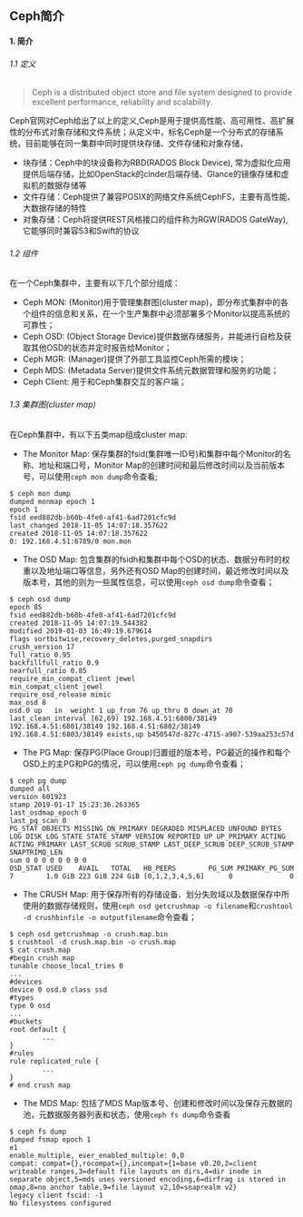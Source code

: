 ## Ceph简介
#### 1. 简介
###### 1.1 定义
> Ceph is a distributed object store and file system designed to provide excellent performance, reliability and scalability.

Ceph官网对Ceph给出了以上的定义,Ceph是用于提供高性能、高可用性、高扩展性的分布式对象存储和文件系统；从定义中，标名Ceph是一个分布式的存储系统，目前能够在同一集群中同时提供块存储、文件存储和对象存储，

- 块存储：Ceph中的块设备称为RBD(RADOS Block Device), 常为虚拟化应用提供后端存储，比如OpenStack的cinder后端存储、Glance的镜像存储和虚拟机的数据存储等
- 文件存储：Ceph提供了兼容POSIX的网络文件系统CephFS，主要有高性能、大数据存储的特性
- 对象存储：Ceph将提供REST风格接口的组件称为RGW(RADOS GateWay),它能够同时兼容S3和Swift的协议


###### 1.2 组件
在一个Ceph集群中，主要有以下几个部分组成：

- Ceph MON: (Monitor)用于管理集群图(cluster map)，即分布式集群中的各个组件的信息和关系，在一个生产集群中必须部署多个Monitor以提高系统的可靠性；
- Ceph OSD: (Object Storage Device)提供数据存储服务，并能进行自检及获取其他OSD的状态并定时报告给Monitor；
- Ceph MGR: (Manager)提供了外部工具监控Ceph所需的模块；
- Ceph MDS: (Metadata Server)提供文件系统元数据管理和服务的功能；
- Ceph Client: 用于和Ceph集群交互的客户端；

###### 1.3 集群图(*cluster map*)
在Ceph集群中，有以下五类map组成cluster map:

- The Monitor Map: 保存集群的fsid(集群唯一ID号)和集群中每个Monitor的名称、地址和端口号，Monitor Map的创建时间和最后修改时间以及当前版本号，可以使用`ceph mon dump`命令查看;
```
$ ceph mon dump
dumped monmap epoch 1
epoch 1
fsid eed882db-b60b-4fe0-af41-6ad7201cfc9d
last_changed 2018-11-05 14:07:18.357622
created 2018-11-05 14:07:18.357622
0: 192.168.4.51:6789/0 mon.mon
```

- The OSD Map: 包含集群的fsidh和集群中每个OSD的状态、数据分布时的权重以及地址端口等信息，另外还有OSD Map的创建时间，最近修改时间以及版本号，其他的则为一些属性信息，可以使用`ceph osd dump`命令查看；
```
$ ceph osd dump
epoch 85
fsid eed882db-b60b-4fe0-af41-6ad7201cfc9d
created 2018-11-05 14:07:19.544382
modified 2019-01-03 16:49:19.679614
flags sortbitwise,recovery_deletes,purged_snapdirs
crush_version 17
full_ratio 0.95
backfillfull_ratio 0.9
nearfull_ratio 0.85
require_min_compat_client jewel
min_compat_client jewel
require_osd_release mimic
max_osd 8
osd.0 up   in  weight 1 up_from 76 up_thru 0 down_at 70 last_clean_interval [62,69) 192.168.4.51:6800/38149 192.168.4.51:6801/38149 192.168.4.51:6802/38149 192.168.4.51:6803/38149 exists,up b450547d-827c-4715-a907-539aa253c57d
```

- The PG Map: 保存PG(Place Group)归置组的版本号，PG最近的操作和每个OSD上的主PG和PG的情况，可以使用```ceph pg dump```命令查看；
```
$ ceph pg dump
dumped all
version 601923
stamp 2019-01-17 15:23:36.263365
last_osdmap_epoch 0
last_pg_scan 0
PG_STAT OBJECTS MISSING_ON_PRIMARY DEGRADED MISPLACED UNFOUND BYTES LOG DISK_LOG STATE STATE_STAMP VERSION REPORTED UP UP_PRIMARY ACTING ACTING_PRIMARY LAST_SCRUB SCRUB_STAMP LAST_DEEP_SCRUB DEEP_SCRUB_STAMP SNAPTRIMQ_LEN
sum 0 0 0 0 0 0 0 0
OSD_STAT USED    AVAIL   TOTAL   HB_PEERS        PG_SUM PRIMARY_PG_SUM
7        1.0 GiB 223 GiB 224 GiB [0,1,2,3,4,5,6]      0              0
```

- The CRUSH Map: 用于保存所有的存储设备、划分失败域以及数据保存中所使用的数据存储规则，使用`ceph osd getcrushmap -o filename`和`crushtool -d crushbinfile -o outputfilename`命令查看；
```
$ ceph osd getcrushmap -o crush.map.bin
$ crushtool -d crush.map.bin -o crush.map
$ cat crush.map
#begin crush map
tunable choose_local_tries 0
...
#devices
device 0 osd.0 class ssd
#types
type 0 osd
...
#buckets
root default {
        ...
}
#rules
rule replicated_rule {
        ...
}
# end crush map
```

- The MDS Map: 包括了MDS Map版本号、创建和修改时间以及保存元数据的池，元数据服务器列表和状态，使用`ceph fs dump`命令查看
```
$ ceph fs dump
dumped fsmap epoch 1
e1
enable_multiple, ever_enabled_multiple: 0,0
compat: compat={},rocompat={},incompat={1=base v0.20,2=client writeable ranges,3=default file layouts on dirs,4=dir inode in separate object,5=mds uses versioned encoding,6=dirfrag is stored in omap,8=no anchor table,9=file layout v2,10=snaprealm v2}
legacy client fscid: -1
No filesystems configured
```
